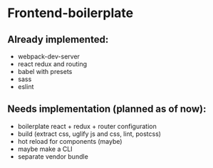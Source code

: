 # Frontend-boilerplate
## Already implemented: 
- webpack-dev-server 
- react redux and routing
- babel with presets
- sass
- eslint

## Needs implementation (planned as of now):
- boilerplate react + redux + router configuration  
- build (extract css, uglify js and css, lint, postcss)
- hot reload for components (maybe)
- maybe make a CLI
- separate vendor bundle